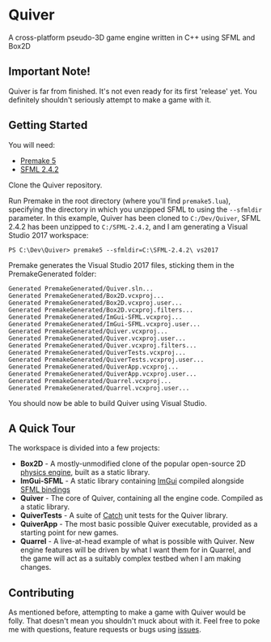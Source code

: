# Quiver

A cross-platform pseudo-3D game engine written in C++ using SFML and Box2D

## Important Note!

Quiver is far from finished. It's not even ready for its first 'release' yet. You definitely shouldn't seriously attempt to make a game with it.

## Getting Started

You will need:

- [Premake 5](https://premake.github.io/download.html)
- [SFML 2.4.2](https://www.sfml-dev.org/download/sfml/2.4.2/)

Clone the Quiver repository. 

Run Premake in the root directory (where you'll find `premake5.lua`), specifying the directory in which you unzipped SFML to using the `--sfmldir` parameter. In this example, Quiver has been cloned to `C:/Dev/Quiver`, SFML 2.4.2 has been unzipped to `C:/SFML-2.4.2`, and I am generating a Visual Studio 2017 workspace:

```
PS C:\Dev\Quiver> premake5 --sfmldir=C:\SFML-2.4.2\ vs2017
```

Premake generates the Visual Studio 2017 files, sticking them in the PremakeGenerated folder:

```
Generated PremakeGenerated/Quiver.sln...
Generated PremakeGenerated/Box2D.vcxproj...
Generated PremakeGenerated/Box2D.vcxproj.user...
Generated PremakeGenerated/Box2D.vcxproj.filters...
Generated PremakeGenerated/ImGui-SFML.vcxproj...
Generated PremakeGenerated/ImGui-SFML.vcxproj.user...
Generated PremakeGenerated/Quiver.vcxproj...
Generated PremakeGenerated/Quiver.vcxproj.user...
Generated PremakeGenerated/Quiver.vcxproj.filters...
Generated PremakeGenerated/QuiverTests.vcxproj...
Generated PremakeGenerated/QuiverTests.vcxproj.user...
Generated PremakeGenerated/QuiverApp.vcxproj...
Generated PremakeGenerated/QuiverApp.vcxproj.user...
Generated PremakeGenerated/Quarrel.vcxproj...
Generated PremakeGenerated/Quarrel.vcxproj.user...
```

You should now be able to build Quiver using Visual Studio.

## A Quick Tour

The workspace is divided into a few projects:

- **Box2D** - A mostly-unmodified clone of the popular open-source 2D [physics engine](https://github.com/erincatto/Box2D), built as a static library.
- **ImGui-SFML** - A static library containing [ImGui](https://github.com/ocornut/imgui) compiled alongside [SFML bindings](https://github.com/eliasdaler/imgui-sfml)
- **Quiver** - The core of Quiver, containing all the engine code. Compiled as a static library.
- **QuiverTests** - A suite of [Catch](https://github.com/philsquared/Catch) unit tests for the Quiver library.
- **QuiverApp** - The most basic possible Quiver executable, provided as a starting point for new games. 
- **Quarrel** - A live-at-head example of what is possible with Quiver. New engine features will be driven by what I want them for in Quarrel, and the game will act as a suitably complex testbed when I am making changes.

## Contributing

As mentioned before, attempting to make a game with Quiver would be folly. That doesn't mean you shouldn't muck about with it. Feel free to poke me with questions, feature requests or bugs using [issues](https://github.com/rachelnertia/Quiver/issues).

